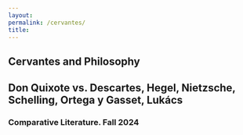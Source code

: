 ```yaml
--- 
layout: 
permalink: /cervantes/
title:
---
```


<link rel="stylesheet" href="https://unpkg.com/tachyons@4.12.0/css/tachyons.min.css"/>
<article class="vh-100 dt w-100 bg-yellow">
  <div class="dtc v-mid tc hot-pink ph3 ph4-l">
    <h1 class="f6 f2-m f-subheadline-l fw6 tc helvetica">Cervantes and Philosophy</h1>
    <h2 class="f5 f2-m f-subheadline-l navy fw5 tc athelas">Don Quixote vs. Descartes, Hegel, Nietzsche, Schelling, Ortega y Gasset, Lukács<h3 class="f2 fw7 ttu tracked lh-title mt0 mb3 avenir">Comparative Literature. Fall 2024</h3>
  </div>
</article>
